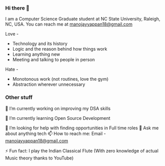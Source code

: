 ### Hi there 👋

I am a Computer Science Graduate student at NC State University, Raleigh, NC, USA.
You can reach me at manojayyappan18@gmail.com

Love -
- Technology and its history
- Logic and the reason behind how things work
- Learning anything new
- Meeting and talking to people in person

Hate -
- Monotonous work (not routines, love the gym)
- Abstraction wherever unnecessary

<!--
**manoj-ayyappan/manoj-ayyappan** is a ✨ _special_ ✨ repository because its `README.md` (this file) appears on your GitHub profile.

Here are some ideas to get you started:

-->
### Other stuff
 🔭 I’m currently working on improving my DSA skills
 
 🌱 I’m currently learning Open Source Development
<!-- - 👯 I’m looking to collaborate on ... -->
 🤔 I’m looking for help with finding opportunities in Full time roles
 💬 Ask me about anything tech
 📫 How to reach me: Email - manojayyappan18@gmail.com
<!-- - 😄 Pronouns: ... -->
 ⚡ Fun fact: I play the Indian Classical Flute (With zero knowledge of actual Music theory thanks to YouTube)

